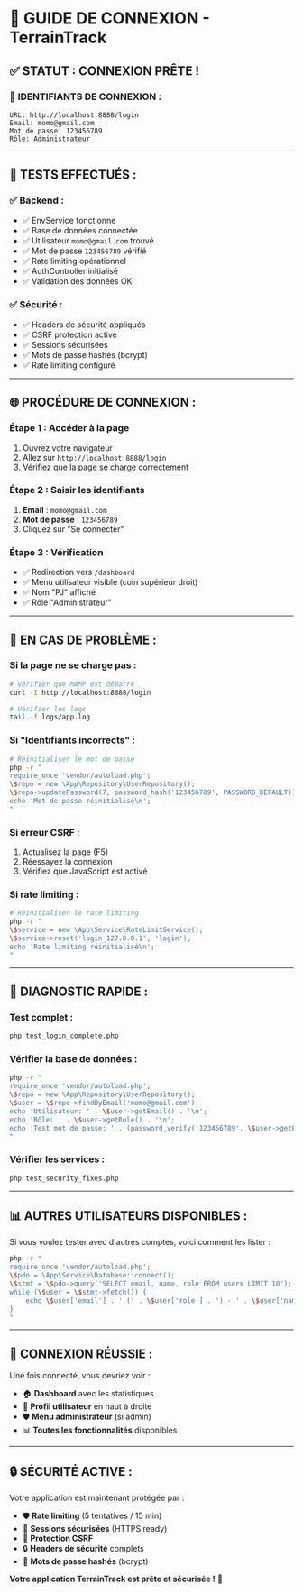 # 🔐 GUIDE DE CONNEXION - TerrainTrack

## ✅ **STATUT : CONNEXION PRÊTE !**

### 🎯 **IDENTIFIANTS DE CONNEXION :**

```
URL: http://localhost:8888/login
Email: momo@gmail.com
Mot de passe: 123456789
Rôle: Administrateur
```

---

## 🧪 **TESTS EFFECTUÉS :**

### ✅ **Backend :**
- ✅ EnvService fonctionne
- ✅ Base de données connectée
- ✅ Utilisateur `momo@gmail.com` trouvé
- ✅ Mot de passe `123456789` vérifié
- ✅ Rate limiting opérationnel
- ✅ AuthController initialisé
- ✅ Validation des données OK

### ✅ **Sécurité :**
- ✅ Headers de sécurité appliqués
- ✅ CSRF protection active
- ✅ Sessions sécurisées
- ✅ Mots de passe hashés (bcrypt)
- ✅ Rate limiting configuré

---

## 🌐 **PROCÉDURE DE CONNEXION :**

### **Étape 1 : Accéder à la page**
1. Ouvrez votre navigateur
2. Allez sur `http://localhost:8888/login`
3. Vérifiez que la page se charge correctement

### **Étape 2 : Saisir les identifiants**
1. **Email** : `momo@gmail.com`
2. **Mot de passe** : `123456789`
3. Cliquez sur "Se connecter"

### **Étape 3 : Vérification**
- ✅ Redirection vers `/dashboard`
- ✅ Menu utilisateur visible (coin supérieur droit)
- ✅ Nom "PJ" affiché
- ✅ Rôle "Administrateur"

---

## 🚨 **EN CAS DE PROBLÈME :**

### **Si la page ne se charge pas :**
```bash
# Vérifier que MAMP est démarré
curl -I http://localhost:8888/login

# Vérifier les logs
tail -f logs/app.log
```

### **Si "Identifiants incorrects" :**
```bash
# Réinitialiser le mot de passe
php -r "
require_once 'vendor/autoload.php';
\$repo = new \App\Repository\UserRepository();
\$repo->updatePassword(7, password_hash('123456789', PASSWORD_DEFAULT));
echo 'Mot de passe réinitialisé\n';
"
```

### **Si erreur CSRF :**
1. Actualisez la page (F5)
2. Réessayez la connexion
3. Vérifiez que JavaScript est activé

### **Si rate limiting :**
```bash
# Réinitialiser le rate limiting
php -r "
\$service = new \App\Service\RateLimitService();
\$service->reset('login_127.0.0.1', 'login');
echo 'Rate limiting réinitialisé\n';
"
```

---

## 🔧 **DIAGNOSTIC RAPIDE :**

### **Test complet :**
```bash
php test_login_complete.php
```

### **Vérifier la base de données :**
```bash
php -r "
require_once 'vendor/autoload.php';
\$repo = new \App\Repository\UserRepository();
\$user = \$repo->findByEmail('momo@gmail.com');
echo 'Utilisateur: ' . \$user->getEmail() . '\n';
echo 'Rôle: ' . \$user->getRole() . '\n';
echo 'Test mot de passe: ' . (password_verify('123456789', \$user->getPassword()) ? 'OK' : 'KO') . '\n';
"
```

### **Vérifier les services :**
```bash
php test_security_fixes.php
```

---

## 📊 **AUTRES UTILISATEURS DISPONIBLES :**

Si vous voulez tester avec d'autres comptes, voici comment les lister :

```bash
php -r "
require_once 'vendor/autoload.php';
\$pdo = \App\Service\Database::connect();
\$stmt = \$pdo->query('SELECT email, name, role FROM users LIMIT 10');
while (\$user = \$stmt->fetch()) {
    echo \$user['email'] . ' (' . \$user['role'] . ') - ' . \$user['name'] . '\n';
}
"
```

---

## 🎉 **CONNEXION RÉUSSIE :**

Une fois connecté, vous devriez voir :
- 🏠 **Dashboard** avec les statistiques
- 👤 **Profil utilisateur** en haut à droite
- 🛡️ **Menu administrateur** (si admin)
- 📊 **Toutes les fonctionnalités** disponibles

---

## 🔒 **SÉCURITÉ ACTIVE :**

Votre application est maintenant protégée par :
- 🛡️ **Rate limiting** (5 tentatives / 15 min)
- 🔐 **Sessions sécurisées** (HTTPS ready)
- 🚫 **Protection CSRF**
- 🔒 **Headers de sécurité** complets
- 🔑 **Mots de passe hashés** (bcrypt)

**Votre application TerrainTrack est prête et sécurisée !** 🚀


